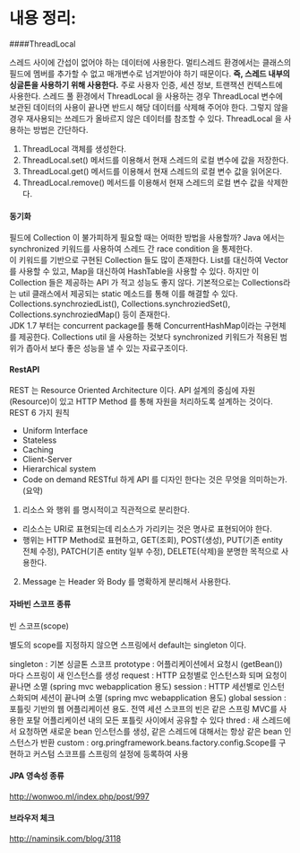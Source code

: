 내용 정리:
======
####ThreadLocal

스레드 사이에 간섭이 없어야 하는 데이터에 사용한다. 멀티스레드 환경에서는 클래스의 필드에 멤버를 추가할 수 없고 매개변수로 넘겨받아야 하기 때문이다. **즉, 스레드 내부의 싱글톤을 사용하기 위해 사용한다.** 주로 사용자 인증, 세션 정보, 트랜잭션 컨텍스트에 사용한다.
스레드 풀 환경에서 ThreadLocal 을 사용하는 경우 ThreadLocal 변수에 보관된 데이터의 사용이 끝나면 반드시 해당 데이터를 삭제해 주어야 한다. 그렇지 않을 경우 재사용되는 쓰레드가 올바르지 않은 데이터를 참조할 수 있다.
ThreadLocal 을 사용하는 방법은 간단하다.
1. ThreadLocal 객체를 생성한다.
2. ThreadLocal.set() 메서드를 이용해서 현재 스레드의 로컬 변수에 값을 저장한다.
3. ThreadLocal.get() 메서드를 이용해서 현재 스레드의 로컬 변수 값을 읽어온다.
4. ThreadLocal.remove() 메서드를 이용해서 현재 스레드의 로컬 변수 값을 삭제한다.

#### 동기화
필드에 Collection 이 불가피하게 필요할 때는 어떠한 방법을 사용할까? Java 에서는 synchronized 키워드를 사용하여 스레드 간 race condition 을 통제한다.  
이 키워드를 기반으로 구현된 Collection 들도 많이 존재한다. List를 대신하여 Vector를 사용할 수 있고, Map을 대신하여 HashTable을 사용할 수 있다. 하지만 이 Collection 들은 제공하는 API 가 적고 성능도 좋지 않다.
기본적으로는 Collections라는 util 클래스에서 제공되는 static 메소드를 통해 이를 해결할 수 있다.  
Collections.synchroziedList(), Collections.synchroziedSet(), Collections.synchroziedMap() 등이 존재한다.   
JDK 1.7 부터는 concurrent package를 통해 ConcurrentHashMap이라는 구현체를 제공한다. Collections util 을 사용하는 것보다 synchronized 키워드가 적용된 범위가 좁아서 보다 좋은 성능을 낼 수 있는 자료구조이다.

#### RestAPI
REST 는 Resource Oriented Architecture 이다. API 설계의 중심에 자원(Resource)이 있고 HTTP Method 를 통해 자원을 처리하도록 설계하는 것이다.
REST 6 가지 원칙

* Uniform Interface
* Stateless
* Caching
* Client-Server
* Hierarchical system
* Code on demand
RESTful 하게 API 를 디자인 한다는 것은 무엇을 의미하는가.(요약)

1. 리소스 와 행위 를 명시적이고 직관적으로 분리한다.
* 리소스는 URI로 표현되는데 리소스가 가리키는 것은 명사로 표현되어야 한다.
* 행위는 HTTP Method로 표현하고, GET(조회), POST(생성), PUT(기존 entity 전체 수정), PATCH(기존 entity 일부 수정), DELETE(삭제)을 분명한 목적으로 사용한다.
2. Message 는 Header 와 Body 를 명확하게 분리해서 사용한다.

#### 자바빈 스코프 종류
빈 스코프(scope)

별도의 scope를 지정하지 않으면 스프링에서 default는 singleton 이다.

singleton : 기본 싱글톤 스코프
prototype : 어플리케이션에서 요청시 (getBean()) 마다 스프링이 새 인스턴스를 생성
request : HTTP 요청별로 인스턴스화 되며 요청이 끝나면 소멸 (spring mvc webapplication 용도)
session : HTTP 세션별로 인스턴스화되며 세션이 끝나며 소멸 (spring mvc webapplication 용도)
global session : 포틀릿 기반의 웹 어플리케이션 용도. 전역 세션 스코프의 빈은 같은 스프링 MVC를 사용한 포탈 어플리케이션 내의 모든 포틀릿 사이에서 공유할 수 있다
thred : 새 스레드에서 요청하면 새로운 bean 인스턴스를 생성, 같은 스레드에 대해서는 항상 같은 bean 인스턴스가 반환
custom : org.pringframework.beans.factory.config.Scope를 구현하고 커스텀 스코프를 스프링의 설정에 등록하여 사용

#### JPA 영속성 종류
http://wonwoo.ml/index.php/post/997

#### 브라우저 체크
http://naminsik.com/blog/3118
